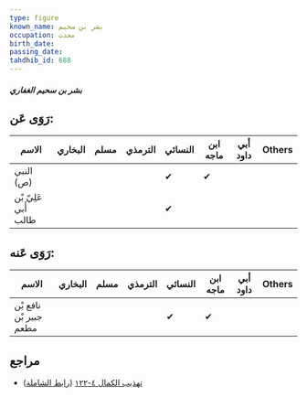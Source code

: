```yaml
---
type: figure
known_name: بشر بن سحيم
occupation: محدث
birth_date:
passing_date:
tahdhib_id: 688
---
```

##### بشر بن سحيم الغفاري

## رَوَى عَن:
| الاسم                | البخاري | مسلم | الترمذي | النسائي | ابن ماجه | أبي داود | Others |
| -------------------- | ------- | ---- | ------- | ------- | -------- | -------- | ------ |
| النبي (ص)            |         |      |         | ✔       | ✔        |          |        |
| عَلِيّ بْن أَبي طالب |         |      |         | ✔       |          |          |        |
## رَوَى عَنه:
| الاسم                  | البخاري | مسلم | الترمذي | النسائي | ابن ماجه | أبي داود | Others |
| ---------------------- | ------- | ---- | ------- | ------- | -------- | -------- | ------ |
| نافع بْن جبير بْن مطعم |         |      |         | ✔       | ✔        |          |        |
## مراجع
- [تهذيب الكمال ٤-١٢٢](obsidian://open?vault=Tahdhib-al-Kamal&file=Figures/٦٨٨-بشر%20بن%20سحيم%20الغفاري) ([رابط الشاملة](https://shamela.ws/book/3722/1636))